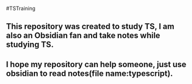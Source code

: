 #TSTraining
## This repository was created to study TS, I am also an Obsidian fan and take notes while studying TS.
## I hope my repository can help someone, just use obsidian to read notes(file name:typescript).
